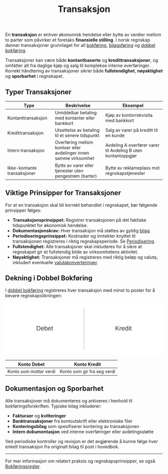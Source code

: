﻿---
title: "Transaksjon"
seoTitle: "Transaksjon"
description: 'En **transaksjon** er enhver økonomisk hendelse eller bytte av verdier mellom to parter som påvirker et foretaks **finansielle stilling**. I norsk regnskap da...'
---

En **transaksjon** er enhver økonomisk hendelse eller bytte av verdier mellom to parter som påvirker et foretaks **finansielle stilling**. I norsk regnskap danner transaksjoner grunnlaget for all [bokføring](/blogs/regnskap/hva-er-bokforing "Hva er Bokføring? En Komplett Guide til Norsk Bokføringspraksis"), [bilagsføring](/blogs/regnskap/hva-er-bilagsforing "Hva er Bilagsføring? Komplett Guide til Bilagsbehandling og Dokumentasjon") og [dobbel bokføring](/blogs/regnskap/hva-er-dobbel-bokforing "Hva er Dobbel bokføring? En Komplett Guide til Dobbelt Bokføringssystem").

Transaksjoner kan være både **kontantbaserte** og **kredittransaksjoner**, og omfatter alt fra daglige kjøp og salg til komplekse interne overføringer. Korrekt håndtering av transaksjoner sikrer både **fullstendighet**, **nøyaktighet** og **sporbarhet** i regnskapet.

## Typer Transaksjoner

| Type                   | Beskrivelse                                                           | Eksempel                                                |
|------------------------|-----------------------------------------------------------------------|---------------------------------------------------------|
| Kontanttransaksjon     | Umiddelbar betaling med kontanter eller bankkort                      | Kjøp av kontorrekvisita med bankkort                     |
| Kredittransaksjon      | Utsettelse av betaling til et senere tidspunkt                        | Salg av varer på kreditt til en kunde                    |
| Intern transaksjon     | Overføring mellom kontoer eller avdelinger innen samme virksomhet     | Avdeling A overfører varer til Avdeling B uten kontantoppgjør |
| Ikke-kontante transaksjoner | Bytte av varer eller tjenester uten pengestrøm (barter)            | Bytte av reklameplass mot regnskapstjenester             |

## Viktige Prinsipper for Transaksjoner

For at en transaksjon skal bli korrekt behandlet i regnskapet, bør følgende prinsipper følges:

* **Transaksjonsprinsippet:** Registrer transaksjonen på det faktiske tidspunktet for økonomisk hendelse.
* **Dokumentasjonskrav:** Hver transaksjon må støttes av gyldig [bilag](/blogs/regnskap/hva-er-bilag "Hva er Bilag i Regnskap? Komplett Guide til Regnskapsbilag").
* **Periodiseringsprinsippet:** Kostnader og inntekter knyttet til transaksjonen registreres i riktig regnskapsperiode. Se [Periodisering](/blogs/regnskap/hva-er-periodisering "Hva er Periodisering i Regnskap? Komplett Guide til Periodiseringsprinsippet").
* **Fullstendighet:** Alle transaksjoner skal inkluderes for å sikre at regnskapet gir et fullstendig bilde av virksomhetens aktivitet.
* **Nøyaktighet:** Transaksjoner må registreres med riktig beløp og valuta, inkludert eventuelle [valutakonverteringer](/blogs/regnskap/hva-er-betalingsmidler "Hva er Betalingsmidler? Komplett Guide til Valuta og Betalingsmetoder").

## Dekning i Dobbel Bokføring

I [dobbel bokføring](/blogs/regnskap/hva-er-dobbel-bokforing "Hva er Dobbel bokføring? En Komplett Guide til Dobbelt Bokføringssystem") registreres hver transaksjon med minst to poster for å bevare regnskapslikningen:

![Debet og Kredit ved Transaksjon](transaksjon-debet-kredit.svg)

| Konto Debet            | Konto Kredit                                                           |
|------------------------|------------------------------------------------------------------------|
| Konto som mottar verdi | Konto som gir fra seg verdi                                            |

## Dokumentasjon og Sporbarhet

Alle transaksjoner må dokumenteres og arkiveres i henhold til bokføringsforskriften. Typiske bilag inkluderer:

* **Fakturaer** og **kvitteringer**
* **Banktransaksjoner** fra kontoutskrift eller elektroniske filer
* **Konteringsbilag** som spesifiserer kontering av transaksjonen
* **Intern dokumentasjon** ved interne overføringer eller avdelingsstøtte

Ved periodiske kontroller og revisjon er det avgjørende å kunne følge hver enkelt transaksjon fra originalt bilag til post i hovedbok.

----

For mer informasjon om relatert praksis og regnskapsprinsipper, se også [Bokføringsregler](/blogs/regnskap/hva-er-bokforingsregler "Bokføringsregler: Norske Lover og Forskrifter for Regnskapsføring").









